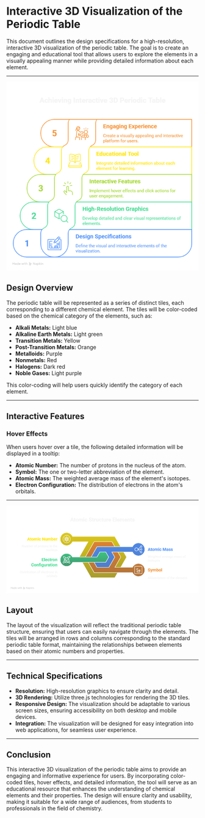 # Interactive 3D Visualization of the Periodic Table

This document outlines the design specifications for a high-resolution, interactive 3D visualization of the periodic table. The goal is to create an engaging and educational tool that allows users to explore the elements in a visually appealing manner while providing detailed information about each element.

---

![Achieving Interactive 3D Periodic Table](1.png)

## Design Overview

The periodic table will be represented as a series of distinct tiles, each corresponding to a different chemical element. The tiles will be color-coded based on the chemical category of the elements, such as:

- **Alkali Metals:** Light blue
- **Alkaline Earth Metals:** Light green
- **Transition Metals:** Yellow
- **Post-Transition Metals:** Orange
- **Metalloids:** Purple
- **Nonmetals:** Red
- **Halogens:** Dark red
- **Noble Gases:** Light purple

This color-coding will help users quickly identify the category of each element.

---

## Interactive Features

### Hover Effects

When users hover over a tile, the following detailed information will be displayed in a tooltip:

- **Atomic Number:** The number of protons in the nucleus of the atom.
- **Symbol:** The one or two-letter abbreviation of the element.
- **Atomic Mass:** The weighted average mass of the element's isotopes.
- **Electron Configuration:** The distribution of electrons in the atom's orbitals.

---

![Atomic Structure Elements](2.png)

## Layout

The layout of the visualization will reflect the traditional periodic table structure, ensuring that users can easily navigate through the elements. The tiles will be arranged in rows and columns corresponding to the standard periodic table format, maintaining the relationships between elements based on their atomic numbers and properties.

---

## Technical Specifications

- **Resolution:** High-resolution graphics to ensure clarity and detail.
- **3D Rendering:** Utilize three.js technologies for rendering the 3D tiles.
- **Responsive Design:** The visualization should be adaptable to various screen sizes, ensuring accessibility on both desktop and mobile devices.
- **Integration:** The visualization will be designed for easy integration into web applications, for seamless user experience.

---

## Conclusion

This interactive 3D visualization of the periodic table aims to provide an engaging and informative experience for users. By incorporating color-coded tiles, hover effects, and detailed information, the tool will serve as an educational resource that enhances the understanding of chemical elements and their properties. The design will ensure clarity and usability, making it suitable for a wide range of audiences, from students to professionals in the field of chemistry.